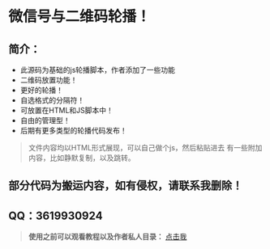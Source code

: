 # 微信号与二维码轮播！
## 简介：
- 此源码为基础的js轮播脚本，作者添加了一些功能
- 二维码放置功能！
- 更好的轮播！
- 自选格式的分隔符！
- 可放置在HTML和JS脚本中！
- 自由的管理型！
- 后期有更多类型的轮播代码发布！
> 文件内容均以HTML形式展现，可以自己做个js，然后粘贴进去
> 有一些附加内容，比如静默复制，以及跳转。
## **部分代码为搬运内容，如有侵权，请联系我删除！**
## **QQ：3619930924**
> **使用之前可以观看教程以及作者私人目录：**
> [点击我](http://js.pneumonoultramicroscopicsilicovolcanoconiosis.cn/)
